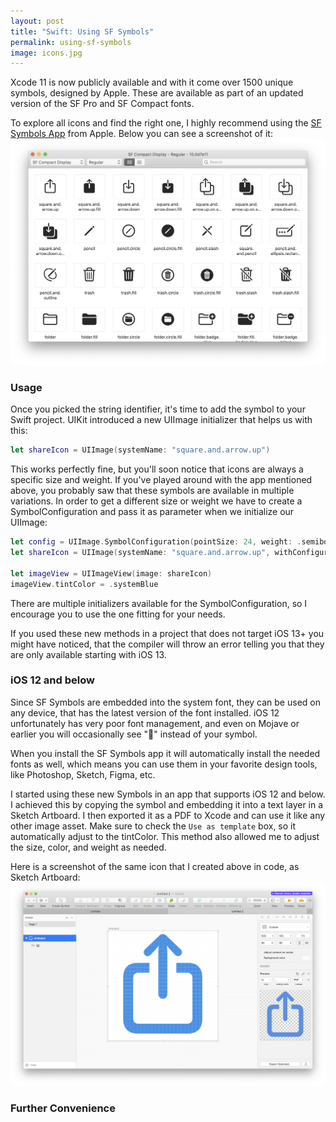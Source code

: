 ```yaml
---
layout: post
title: "Swift: Using SF Symbols"
permalink: using-sf-symbols
image: icons.jpg
---
```


Xcode 11 is now publicly available and with it come over 1500 unique symbols, designed by Apple. These are available as part of an updated version of the SF Pro and SF Compact fonts. 

To explore all icons and find the right one, I highly recommend using the [SF Symbols App](https://developer.apple.com/design/downloads/SF-Symbols.dmg) from Apple. Below you can see a screenshot of it:
![SF Symbols App](./assets/images/SFSymbolsApp.png)

### Usage
Once you picked the string identifier, it's time to add the symbol to your Swift project. UIKit introduced a new UIImage initializer that helps us with this: 
```swift
let shareIcon = UIImage(systemName: "square.and.arrow.up")
```
This works perfectly fine, but you'll soon notice that icons are always a specific size and weight. If you've played around with the app mentioned above, you probably saw that these symbols are available in multiple variations. In order to get a different size or weight we have to create a SymbolConfiguration and pass it as parameter when we initialize our UIImage:
```swift
let config = UIImage.SymbolConfiguration(pointSize: 24, weight: .semibold)
let shareIcon = UIImage(systemName: "square.and.arrow.up", withConfiguration: config)

let imageView = UIImageView(image: shareIcon)
imageView.tintColor = .systemBlue
```
There are multiple initializers available for the SymbolConfiguration, so I encourage you to use the one fitting for your needs.

If you used these new methods in a project that does not target iOS 13+ you might have noticed, that the compiler will throw an error telling you that they are only available starting with iOS 13. 

### iOS 12 and below
Since SF Symbols are embedded into the system font, they can be used on any device, that has the latest version of the font installed. iOS 12 unfortunately has very poor font management, and even on Mojave or earlier you will occasionally see "􀀀" instead of your symbol.

When you install the SF Symbols app it will automatically install the needed fonts as well, which means you can use them in your favorite design tools, like Photoshop, Sketch, Figma, etc.

I started using these new Symbols in an app that supports iOS 12 and below. I achieved this by copying the symbol and embedding it into a text layer in a Sketch Artboard. I then exported it as a PDF to Xcode and can use it like any other image asset. Make sure to check the `Use as template` box, so it automatically adjust to the tintColor.
This method also allowed me to adjust the size, color, and weight as needed.

Here is a screenshot of the same icon that I created above in code, as Sketch Artboard:
![Sketch SF Symbols](./assets/images/SketchSFSymbols.png)

### Further Convenience 
